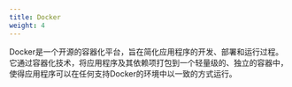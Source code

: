 ```yaml
---
title: Docker
weight: 4
---
```

‌Docker‌是一个开源的容器化平台，旨在简化应用程序的开发、部署和运行过程。它通过容器化技术，将应用程序及其依赖项打包到一个轻量级的、独立的容器中，使得应用程序可以在任何支持Docker的环境中以一致的方式运行‌。